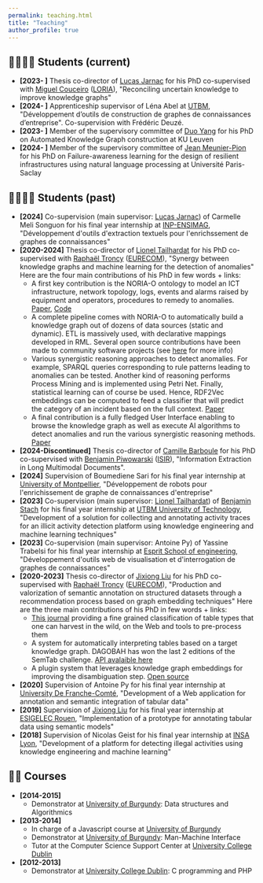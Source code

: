 ```yaml
---
permalink: teaching.html
title: "Teaching"
author_profile: true
---
```


## 👩‍🎓👨‍🎓 Students (current)
* **[2023- ]** Thesis co-director of [Lucas Jarnac](https://scholar.google.com/citations?user=O24FhxkAAAAJ&hl=fr) for his PhD co-supervised with [Miguel Couceiro](https://members.loria.fr/mcouceiro/) ([LORIA](https://www.loria.fr/en/)), "Reconciling uncertain knowledge to improve knowledge graphs"
* **[2024- ]** Apprenticeship supervisor of Léna Abel at [UTBM](https://www.utbm.fr/), "Développement d’outils de construction de graphes de connaissances d’entreprise". Co-supervision with Frédéric Deuzé.
* **[2023- ]** Member of the supervisory committee of [Duo Yang](https://www.kuleuven.be/wieiswie/en/person/00162181) for his PhD on Automated Knowledge Graph construction at KU Leuven
* **[2024- ]** Member of the supervisory committee of [Jean Meunier-Pion](https://www.jmpion.com/) for his PhD on Failure-awareness learning for the design of resilient infrastructures using natural language processing at Université Paris-Saclay

## 👩‍🎓👨‍🎓 Students (past)
* **[2024]** Co-supervision (main supervisor: [Lucas Jarnac](https://scholar.google.com/citations?user=O24FhxkAAAAJ&hl=fr)) of Carmelle Meli Songuon for his final year internship at [INP-ENSIMAG](https://ensimag.grenoble-inp.fr/), "Développement d'outils d'extraction textuels pour l'enrichssement de graphes de connaissances"
* **[2020-2024]** Thesis co-director of [Lionel Tailhardat](https://genears.github.io/) for his PhD co-supervised with [Raphaël Troncy](https://www.eurecom.fr/~troncy/) ([EURECOM](http://www.eurecom.fr)), "Synergy between knowledge graphs and machine learning for the detection of anomalies"
  Here are the four main contributions of his PhD in few words + links:
   * A first key contribution is the NORIA-O ontology to model an ICT infrastructure, network topology, logs, events and alarms raised by equipment and operators, procedures to remedy to anomalies. [Paper](https://link.springer.com/chapter/10.1007/978-3-031-60635-9_2), [Code](https://github.com/Orange-OpenSource/noria-ontology)
   * A complete pipeline comes with NORIA-O to automatically build a knowledge graph out of dozens of data sources (static and dynamic). ETL is massively used, with declarative mappings developed in RML. Several open source contributions have been made to community software projects (see [here](https://yoanchabot.github.io/code.html) for more info)
   * Various synergistic reasoning approaches to detect anomalies. For example, SPARQL queries corresponding to rule patterns leading to anomalies can be tested. Another kind of reasoning performs Process Mining and is implemented using Petri Net. Finally, statistical learning can of course be used. Hence, RDF2Vec embeddings can be computed to feed a classifier that will predict the category of an incident based on the full context. [Paper](https://dl.acm.org/doi/10.1145/3600160.3604991)
   * A final contribution is a fully fledged User Interface enabling to browse the knowledge graph as well as execute AI algorithms to detect anomalies and run the various synergistic reasoning methods. [Paper](https://raw.githubusercontent.com/yoanchabot/papers/main/grasec_2024.pdf)
* **[2024-Discontinued]** Thesis co-director of [Camille Barboule](https://camillebrl.github.io/) for his PhD co-supervised with [Benjamin Piwowarski](https://www.piwowarski.fr/) ([ISIR](https://www.isir.upmc.fr/)), "Information Extraction in Long Multimodal Documents". 
* **[2024]** Supervision of Boumediene Sari for his final year internship at [University of Montpellier](https://www.umontpellier.fr/), "Développement de robots pour l'enrichissement de graphe de connaissances d'entreprise"
* **[2023]** Co-supervision (main supervisor: [Lionel Tailhardat](https://genears.github.io/)) of [Benjamin Stach](https://benjaminstach.com/) for his final year internship at [UTBM University of Technology](https://www.utbm.fr/), "Development of a solution for collecting and annotating activity traces for an illicit activity detection platform using knowledge engineering and machine learning techniques"
* **[2023]** Co-supervision (main supervisor: Antoine Py) of Yassine Trabelsi for his final year internship at [Esprit School of engineering](https://esprit.tn/), "Développement d'outils web de visualisation et d'interrogation de graphes de connaissances"
* **[2020-2023]** Thesis co-director of [Jixiong Liu](https://www.yansera.com/) for his PhD co-supervised with [Raphaël Troncy](https://www.eurecom.fr/~troncy/) ([EURECOM](http://www.eurecom.fr)), "Production and valorization of semantic annotation on structured datasets through a recommendation process based on graph embedding techniques"
   Here are the three main contributions of his PhD in few words + links:
   * [This journal](https://www.sciencedirect.com/science/article/abs/pii/S1570826822000452) providing a fine grained classification of table types that one can harvest in the wild, on the Web and tools to pre-process them
   * A system for automatically interpreting tables based on a target knowledge graph. DAGOBAH has won the last 2 editions of the SemTab challenge. [API avalaible here](https://developer.orange.com/apis/table-annotation/overview)
   * A plugin system that leverages knowledge graph embeddings for improving the disambiguation step. [Open source](https://github.com/Orange-OpenSource/radar-station)
* **[2020]** Supervision of Antoine Py for his final year internship at [University De Franche-Comté](http://www.univ-fcomte.fr/), "Development of a Web application for annotation and semantic integration of tabular data"
* **[2019]** Supervision of [Jixiong Liu](https://www.yansera.com/) for his final year internship at [ESIGELEC Rouen](http://www.esigelec.fr/), "Implementation of a prototype for annotating tabular data using semantic models"
* **[2018]** Supervision of Nicolas Geist for his final year internship at [INSA Lyon](https://www.insa-lyon.fr/), "Development of a platform for detecting illegal activities using knowledge engineering and machine learning"

## 👨‍🏫 Courses
* **[2014-2015]**
  * Demonstrator at [University of Burgundy](http://www.ubfc.fr/): Data structures and Algorithmics
* **[2013-2014]**
  * In charge of a Javascript course at [University of Burgundy](http://www.ubfc.fr/)
  * Demonstrator at [University of Burgundy](http://www.ubfc.fr/): Man-Machine Interface
  * Tutor at the Computer Science Support Center at [University College Dublin](https://www.ucd.ie/)
* **[2012-2013]**
  * Demonstrator at [University College Dublin](https://www.ucd.ie/): C programming and PHP
